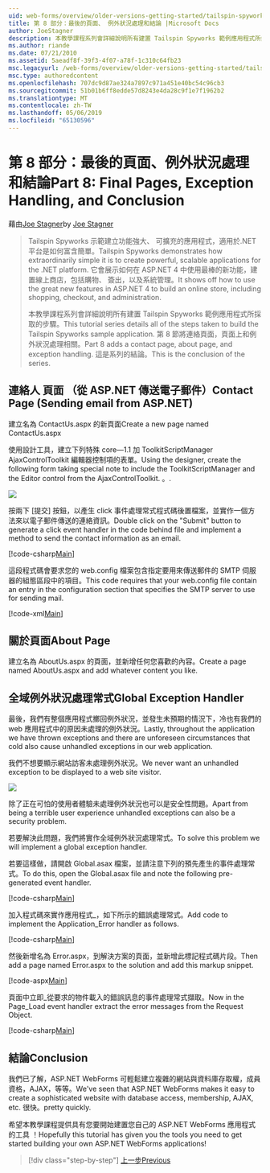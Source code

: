 ```yaml
---
uid: web-forms/overview/older-versions-getting-started/tailspin-spyworks/tailspin-spyworks-part-8
title: 第 8 部分：最後的頁面、 例外狀況處理和結論 |Microsoft Docs
author: JoeStagner
description: 本教學課程系列會詳細說明所有建置 Tailspin Spyworks 範例應用程式所採取的步驟。 第 8 節將連絡頁面，頁面上和例外狀況的相關...
ms.author: riande
ms.date: 07/21/2010
ms.assetid: 5aeadf8f-39f3-4f07-a78f-1c310c64fb23
msc.legacyurl: /web-forms/overview/older-versions-getting-started/tailspin-spyworks/tailspin-spyworks-part-8
msc.type: authoredcontent
ms.openlocfilehash: 707dc9d87ae324a7897c971a451e40bc54c96cb3
ms.sourcegitcommit: 51b01b6ff8edde57d8243e4da28c9f1e7f1962b2
ms.translationtype: MT
ms.contentlocale: zh-TW
ms.lasthandoff: 05/06/2019
ms.locfileid: "65130596"
---
```

# <a name="part-8-final-pages-exception-handling-and-conclusion"></a><span data-ttu-id="f24b9-104">第 8 部分：最後的頁面、例外狀況處理和結論</span><span class="sxs-lookup"><span data-stu-id="f24b9-104">Part 8: Final Pages, Exception Handling, and Conclusion</span></span>

<span data-ttu-id="f24b9-105">藉由[Joe Stagner](https://github.com/JoeStagner)</span><span class="sxs-lookup"><span data-stu-id="f24b9-105">by [Joe Stagner](https://github.com/JoeStagner)</span></span>

> <span data-ttu-id="f24b9-106">Tailspin Spyworks 示範建立功能強大、 可擴充的應用程式，適用於.NET 平台是如何富含簡單。</span><span class="sxs-lookup"><span data-stu-id="f24b9-106">Tailspin Spyworks demonstrates how extraordinarily simple it is to create powerful, scalable applications for the .NET platform.</span></span> <span data-ttu-id="f24b9-107">它會展示如何在 ASP.NET 4 中使用最棒的新功能，建置線上商店，包括購物、 簽出，以及系統管理。</span><span class="sxs-lookup"><span data-stu-id="f24b9-107">It shows off how to use the great new features in ASP.NET 4 to build an online store, including shopping, checkout, and administration.</span></span>
> 
> <span data-ttu-id="f24b9-108">本教學課程系列會詳細說明所有建置 Tailspin Spyworks 範例應用程式所採取的步驟。</span><span class="sxs-lookup"><span data-stu-id="f24b9-108">This tutorial series details all of the steps taken to build the Tailspin Spyworks sample application.</span></span> <span data-ttu-id="f24b9-109">第 8 節將連絡頁面，頁面上和例外狀況處理相關。</span><span class="sxs-lookup"><span data-stu-id="f24b9-109">Part 8 adds a contact page, about page, and exception handling.</span></span> <span data-ttu-id="f24b9-110">這是系列的結論。</span><span class="sxs-lookup"><span data-stu-id="f24b9-110">This is the conclusion of the series.</span></span>

## <a id="_Toc260221680"></a>  <span data-ttu-id="f24b9-111">連絡人 頁面 （從 ASP.NET 傳送電子郵件）</span><span class="sxs-lookup"><span data-stu-id="f24b9-111">Contact Page (Sending email from ASP.NET)</span></span>

<span data-ttu-id="f24b9-112">建立名為 ContactUs.aspx 的新頁面</span><span class="sxs-lookup"><span data-stu-id="f24b9-112">Create a new page named ContactUs.aspx</span></span>

<span data-ttu-id="f24b9-113">使用設計工具，建立下列特殊 core—1.1 加 ToolkitScriptManager AjaxControlToolkit 編輯器控制項的表單。</span><span class="sxs-lookup"><span data-stu-id="f24b9-113">Using the designer, create the following form taking special note to include the ToolkitScriptManager and the Editor control from the AjaxControlToolkit.</span></span> <span data-ttu-id="f24b9-114">。</span><span class="sxs-lookup"><span data-stu-id="f24b9-114">.</span></span>

![](tailspin-spyworks-part-8/_static/image1.jpg)

<span data-ttu-id="f24b9-115">按兩下 [提交] 按鈕，以產生 click 事件處理常式程式碼後置檔案，並實作一個方法來以電子郵件傳送的連絡資訊。</span><span class="sxs-lookup"><span data-stu-id="f24b9-115">Double click on the "Submit" button to generate a click event handler in the code behind file and implement a method to send the contact information as an email.</span></span>

[!code-csharp[Main](tailspin-spyworks-part-8/samples/sample1.cs)]

<span data-ttu-id="f24b9-116">這段程式碼會要求您的 web.config 檔案包含指定要用來傳送郵件的 SMTP 伺服器的組態區段中的項目。</span><span class="sxs-lookup"><span data-stu-id="f24b9-116">This code requires that your web.config file contain an entry in the configuration section that specifies the SMTP server to use for sending mail.</span></span>

[!code-xml[Main](tailspin-spyworks-part-8/samples/sample2.xml)]

## <a id="_Toc260221681"></a>  <span data-ttu-id="f24b9-117">關於頁面</span><span class="sxs-lookup"><span data-stu-id="f24b9-117">About Page</span></span>

<span data-ttu-id="f24b9-118">建立名為 AboutUs.aspx 的頁面，並新增任何您喜歡的內容。</span><span class="sxs-lookup"><span data-stu-id="f24b9-118">Create a page named AboutUs.aspx and add whatever content you like.</span></span>

## <a id="_Toc260221682"></a>  <span data-ttu-id="f24b9-119">全域例外狀況處理常式</span><span class="sxs-lookup"><span data-stu-id="f24b9-119">Global Exception Handler</span></span>

<span data-ttu-id="f24b9-120">最後，我們有整個應用程式擲回例外狀況，並發生未預期的情況下，冷也有我們的 web 應用程式中的原因未處理的例外狀況。</span><span class="sxs-lookup"><span data-stu-id="f24b9-120">Lastly, throughout the application we have thrown exceptions and there are unforeseen circumstances that cold also cause unhandled exceptions in our web application.</span></span>

<span data-ttu-id="f24b9-121">我們不想要顯示網站訪客未處理例外狀況。</span><span class="sxs-lookup"><span data-stu-id="f24b9-121">We never want an unhandled exception to be displayed to a web site visitor.</span></span>

![](tailspin-spyworks-part-8/_static/image2.jpg)

<span data-ttu-id="f24b9-122">除了正在可怕的使用者體驗未處理例外狀況也可以是安全性問題。</span><span class="sxs-lookup"><span data-stu-id="f24b9-122">Apart from being a terrible user experience unhandled exceptions can also be a security problem.</span></span>

<span data-ttu-id="f24b9-123">若要解決此問題，我們將實作全域例外狀況處理常式。</span><span class="sxs-lookup"><span data-stu-id="f24b9-123">To solve this problem we will implement a global exception handler.</span></span>

<span data-ttu-id="f24b9-124">若要這樣做，請開啟 Global.asax 檔案，並請注意下列的預先產生的事件處理常式。</span><span class="sxs-lookup"><span data-stu-id="f24b9-124">To do this, open the Global.asax file and note the following pre-generated event handler.</span></span>

[!code-csharp[Main](tailspin-spyworks-part-8/samples/sample3.cs)]

<span data-ttu-id="f24b9-125">加入程式碼來實作應用程式\_，如下所示的錯誤處理常式。</span><span class="sxs-lookup"><span data-stu-id="f24b9-125">Add code to implement the Application\_Error handler as follows.</span></span>

[!code-csharp[Main](tailspin-spyworks-part-8/samples/sample4.cs)]

<span data-ttu-id="f24b9-126">然後新增名為 Error.aspx，到解決方案的頁面，並新增此標記程式碼片段。</span><span class="sxs-lookup"><span data-stu-id="f24b9-126">Then add a page named Error.aspx to the solution and add this markup snippet.</span></span>

[!code-aspx[Main](tailspin-spyworks-part-8/samples/sample5.aspx)]

<span data-ttu-id="f24b9-127">頁面中立即\_從要求的物件載入的錯誤訊息的事件處理常式擷取。</span><span class="sxs-lookup"><span data-stu-id="f24b9-127">Now in the Page\_Load event handler extract the error messages from the Request Object.</span></span>

[!code-csharp[Main](tailspin-spyworks-part-8/samples/sample6.cs)]

## <a id="_Toc260221683"></a>  <span data-ttu-id="f24b9-128">結論</span><span class="sxs-lookup"><span data-stu-id="f24b9-128">Conclusion</span></span>

<span data-ttu-id="f24b9-129">我們已了解，ASP.NET WebForms 可輕鬆建立複雜的網站與資料庫存取權，成員資格，AJAX，等等。</span><span class="sxs-lookup"><span data-stu-id="f24b9-129">We've seen that ASP.NET WebForms makes it easy to create a sophisticated website with database access, membership, AJAX, etc.</span></span> <span data-ttu-id="f24b9-130">很快。</span><span class="sxs-lookup"><span data-stu-id="f24b9-130">pretty quickly.</span></span>

<span data-ttu-id="f24b9-131">希望本教學課程提供具有您要開始建置您自己的 ASP.NET WebForms 應用程式的工具 ！</span><span class="sxs-lookup"><span data-stu-id="f24b9-131">Hopefully this tutorial has given you the tools you need to get started building your own ASP.NET WebForms applications!</span></span>

> [!div class="step-by-step"]
> [<span data-ttu-id="f24b9-132">上一步</span><span class="sxs-lookup"><span data-stu-id="f24b9-132">Previous</span></span>](tailspin-spyworks-part-7.md)
